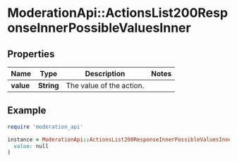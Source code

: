 # ModerationApi::ActionsList200ResponseInnerPossibleValuesInner

## Properties

| Name | Type | Description | Notes |
| ---- | ---- | ----------- | ----- |
| **value** | **String** | The value of the action. |  |

## Example

```ruby
require 'moderation_api'

instance = ModerationApi::ActionsList200ResponseInnerPossibleValuesInner.new(
  value: null
)
```

